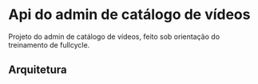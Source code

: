 # Api do admin de catálogo de vídeos

Projeto do admin de catálogo de vídeos, feito sob orientação do treinamento de fullcycle.

## Arquitetura